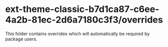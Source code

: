 # ext-theme-classic-b7d1ca87-c6ee-4a2b-81ec-2d6a7180c3f3/overrides

This folder contains overrides which will automatically be required by package users.
